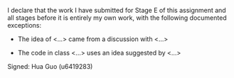 I declare that the work I have submitted for Stage E of this assignment and all stages before it is entirely my own work, with the
following documented exceptions:

* The idea of <...> came from a discussion with <...>

* The code in class <...> uses an idea suggested by <...>

Signed: Hua Guo (u6419283)

